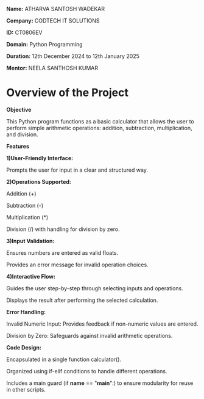 **Name:** ATHARVA SANTOSH WADEKAR

**Company:** CODTECH IT SOLUTIONS

**ID:** CT0806EV

**Domain:** Python Programming

**Duration:** 12th December 2024 to 12th January 2025

**Mentor:** NEELA SANTHOSH KUMAR

# Overview of the Project

**Objective**

This Python program functions as a basic calculator that allows the user to perform simple arithmetic operations: addition, subtraction, multiplication, and division.

**Features**

**1)User-Friendly Interface:**

Prompts the user for input in a clear and structured way.

**2)Operations Supported:**

Addition (+)

Subtraction (-)

Multiplication (*)

Division (/) with handling for division by zero.

**3)Input Validation:**

Ensures numbers are entered as valid floats.

Provides an error message for invalid operation choices.

**4)Interactive Flow:**

Guides the user step-by-step through selecting inputs and operations.

Displays the result after performing the selected calculation.

**Error Handling:**

Invalid Numeric Input: Provides feedback if non-numeric values are entered.

Division by Zero: Safeguards against invalid arithmetic operations.

**Code Design:**

Encapsulated in a single function calculator().

Organized using if-elif conditions to handle different operations.

Includes a main guard (if __name__ == "__main__":) to ensure modularity for reuse in other scripts.

